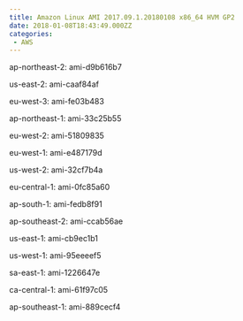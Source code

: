 ```yaml
---
title: Amazon Linux AMI 2017.09.1.20180108 x86_64 HVM GP2
date: 2018-01-08T18:43:49.000ZZ
categories:
 - AWS
---
```


ap-northeast-2: ami-d9b616b7

us-east-2: ami-caaf84af

eu-west-3: ami-fe03b483

ap-northeast-1: ami-33c25b55

eu-west-2: ami-51809835

eu-west-1: ami-e487179d

us-west-2: ami-32cf7b4a

eu-central-1: ami-0fc85a60

ap-south-1: ami-fedb8f91

ap-southeast-2: ami-ccab56ae

us-east-1: ami-cb9ec1b1

us-west-1: ami-95eeeef5

sa-east-1: ami-1226647e

ca-central-1: ami-61f97c05

ap-southeast-1: ami-889cecf4

